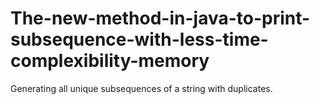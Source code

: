 # The-new-method-in-java-to-print-subsequence-with-less-time-complexibility-memory
Generating all unique subsequences of a string with duplicates.
